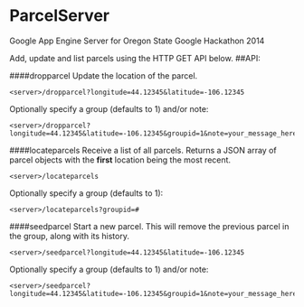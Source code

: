 ParcelServer
============

Google App Engine Server for Oregon State Google Hackathon 2014

Add, update and list parcels using the HTTP GET API below.
##API:

####dropparcel
Update the location of the parcel.

    <server>/dropparcel?longitude=44.12345&latitude=-106.12345

Optionally specify a group (defaults to 1) and/or note:

    <server>/dropparcel?longitude=44.12345&latitude=-106.12345&groupid=1&note=your_message_here

####locateparcels
Receive a list of all parcels.  Returns a JSON array of parcel objects with the **first** location being the most recent.

    <server>/locateparcels

Optionally specify a group (defaults to 1):

    <server>/locateparcels?groupid=#

####seedparcel
Start a new parcel.  This will remove the previous parcel in the group, along with its history.

    <server>/seedparcel?longitude=44.12345&latitude=-106.12345

Optionally specify a group (defaults to 1) and/or note:

    <server>/seedparcel?longitude=44.12345&latitude=-106.12345&groupid=1&note=your_message_here
